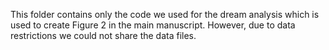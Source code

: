 This folder contains only the code we used for the dream analysis which is used to create Figure 2 in the main manuscript. However, due to data restrictions we could not share the data files. 
